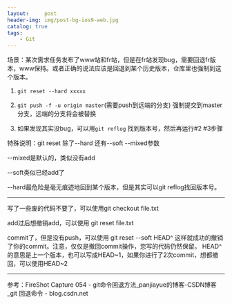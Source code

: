 ```yaml
---
layout:     post
header-img: img/post-bg-ios9-web.jpg
catalog: true
tags:
    - Git
---
```


场景：某次需求任务发布了www站和fr站，但是在fr站发现bug，需要回退fr版本，www保持。或者正确的说法应该是回退到某个历史版本，仓库里也强制到这个版本。

1. `git reset --hard xxxxx`

2. `git push -f -u origin master`(需要push到远端的分支)
强制提交到master分支，远端的分支将会被替换

3. 如果发现其实没bug，可以用`git reflog` 找到版本号，然后再运行#2 #3步骤


特殊说明：git reset 除了--hard 还有--soft --mixed参数

--mixed是默认的，类似没有add

--soft类似已经add了

--hard最危险是毫无痕迹地回到某个版本，但是其实可以git reflog找回版本号。

-------------
写了一些废的代码不要了，可以使用git checkout file.txt

add过后想撤销add，可以使用 git reset file.txt

commit了，但是没有push，可以使用 git reset --soft HEAD^
这样就成功的撤销了你的commit。注意，仅仅是撤回commit操作，您写的代码仍然保留。
HEAD^的意思是上一个版本，也可以写成HEAD~1，如果你进行了2次commit，想都撤回，可以使用HEAD~2

-----------
参考：FireShot Capture 054 - git命令回退方法_panjiayue的博客-CSDN博客_git 回退命令 - blog.csdn.net
